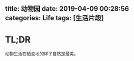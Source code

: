 title: 动物园
date: 2019-04-09 00:28:56
categories: Life
tags: [生活片段]
---

# TL;DR

动物生活在栖息地的样子自然是最美。

<!--  visiting-a-zoo  -->
<!-- more -->

